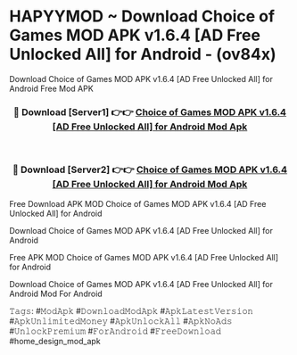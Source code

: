 # HAPYYMOD ~ Download Choice of Games MOD APK v1.6.4 [AD Free Unlocked All] for Android - (ov84x)
Download Choice of Games MOD APK v1.6.4 [AD Free Unlocked All] for Android Free Mod APK

<div align="center">
<h3>🔴 Download [Server1] 👉👉 <a href="https://apk-comot.site?title=Choice_of_Games_MOD_APK_v1.6.4_[AD_Free_Unlocked_All]_for_Android">Choice of Games MOD APK v1.6.4 [AD Free Unlocked All] for Android Mod Apk</a></h3><br>

<h3>🔴 Download [Server2] 👉👉 <a href="https://apk-comot.site?title=Choice_of_Games_MOD_APK_v1.6.4_[AD_Free_Unlocked_All]_for_Android">Choice of Games MOD APK v1.6.4 [AD Free Unlocked All] for Android Mod Apk</a></h3>
</div>


Free Download APK MOD Choice of Games MOD APK v1.6.4 [AD Free Unlocked All] for Android

Download Choice of Games MOD APK v1.6.4 [AD Free Unlocked All] for Android 

Free APK MOD Choice of Games MOD APK v1.6.4 [AD Free Unlocked All] for Android 

Download Choice of Games MOD APK v1.6.4 [AD Free Unlocked All] for Android Mod For Android

𝚃𝚊𝚐𝚜: #𝙼𝚘𝚍𝙰𝚙𝚔 #𝙳𝚘𝚠𝚗𝚕𝚘𝚊𝚍𝙼𝚘𝚍𝙰𝚙𝚔 #𝙰𝚙𝚔𝙻𝚊𝚝𝚎𝚜𝚝𝚅𝚎𝚛𝚜𝚒𝚘𝚗 #𝙰𝚙𝚔𝚄𝚗𝚕𝚒𝚖𝚒𝚝𝚎𝚍𝙼𝚘𝚗𝚎𝚢 #𝙰𝚙𝚔𝚄𝚗𝚕𝚘𝚌𝚔𝙰𝚕𝚕 #𝙰𝚙𝚔𝙽𝚘𝙰𝚍𝚜 #𝚄𝚗𝚕𝚘𝚌𝚔𝙿𝚛𝚎𝚖𝚒𝚞𝚖 #𝙵𝚘𝚛𝙰𝚗𝚍𝚛𝚘𝚒𝚍 #𝙵𝚛𝚎𝚎𝙳𝚘𝚠𝚗𝚕𝚘𝚊𝚍 #home_design_mod_apk